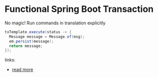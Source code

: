 # Functional Spring Boot Transaction
No magic! Run commands in translation explicitly

```java
txTemplate.execute(status -> {
  Message message = Message.of(msg);
  em.persist(message);
  return message;
});
```

links:

- [read more](https://docs.spring.io/spring/docs/current/spring-framework-reference/data-access.html#tx-prog-template-settings)
